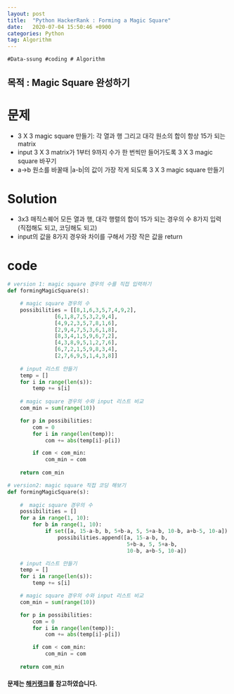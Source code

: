 ```yaml
---
layout: post
title:  "Python HackerRank : Forming a Magic Square"
date:   2020-07-04 15:50:46 +0900
categories: Python
tag: Algorithm
---
```


`#Data-ssung #coding # Algorithm`

목적 : Magic Square 완성하기 
---

문제
===

- 3 X 3 magic square 만들기: 각 열과 행 그리고 대각 원소의 합이 항상 15가 되는 matrix
- input 3 X 3 matrix가 1부터 9까지 수가 한 번씩만 들어가도록  3 X 3 magic square 바꾸기
- a->b 원소를 바꿀때 |a-b|의 값이 가장 작게 되도록 3 X 3 magic square 만들기

Solution
===
- 3x3 매직스퀘어 모든 열과 행, 대각 행렬의 합이 15가 되는 경우의 수 8가지 입력 (직접해도 되고, 코딩해도 되고)
- input의 값을 8가지 경우와 차이를 구해서 가장 작은 값을 return

code
===
```Python
# version 1: magic square 경우의 수를 직접 입력하기 
def formingMagicSquare(s):

    # magic square 경우의 수
    possibilities = [[8,1,6,3,5,7,4,9,2],
               [6,1,8,7,5,3,2,9,4],
               [4,9,2,3,5,7,8,1,6],
               [2,9,4,7,5,3,6,1,8],
               [8,3,4,1,5,9,6,7,2],
               [4,3,8,9,5,1,2,7,6],
               [6,7,2,1,5,9,8,3,4],
               [2,7,6,9,5,1,4,3,8]]
    
    # input 리스트 만들기
    temp = []
    for i in range(len(s)):
        temp += s[i]
        
    # magic square 경우의 수와 input 리스트 비교
    com_min = sum(range(10))

    for p in possibilities:
        com = 0
        for i in range(len(temp)):
            com += abs(temp[i]-p[i])

        if com < com_min:
            com_min = com
    
    return com_min
```

```Python
# version2: magic square 직접 코딩 해보기
def formingMagicSquare(s):
    
    #  magic square 경우의 수 
    possibilities = []
    for a in range(1, 10):
        for b in range(1, 10):
            if set([a, 15-a-b, b, 5+b-a, 5, 5+a-b, 10-b, a+b-5, 10-a]) == set(range(1, 10)):
                possibilities.append([a, 15-a-b, b,
                                      5+b-a, 5, 5+a-b,
                                      10-b, a+b-5, 10-a])

    # input 리스트 만들기
    temp = []
    for i in range(len(s)):
        temp += s[i]

    # magic square 경우의 수와 input 리스트 비교
    com_min = sum(range(10))

    for p in possibilities:
        com = 0
        for i in range(len(temp)):
            com += abs(temp[i]-p[i])

        if com < com_min:
            com_min = com
    
    return com_min
```


#### 문제는 [해커랭크][H]를 참고하였습니다.

[H]: https://www.hackerrank.com/challenges/magic-square-forming/problem